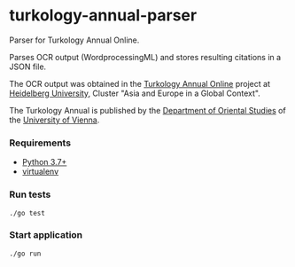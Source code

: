 # turkology-annual-parser
Parser for Turkology Annual Online.

Parses OCR output (WordprocessingML) and stores resulting citations in a JSON file.
 
The OCR output was obtained in the
[Turkology Annual Online](http://www.asia-europe.uni-heidelberg.de/en/research/heidelberg-research-architecture/projects/turkology-annual.html)
project at [Heidelberg University](https://www.uni-heidelberg.de/), Cluster "Asia and Europe in a Global Context".

The Turkology Annual is published by the
[Department of Oriental Studies](https://orientalistik.univie.ac.at)
of the [University of Vienna](https://www.univie.ac.at/).

### Requirements
* [Python 3.7+](https://www.python.org/)
* [virtualenv](https://pypi.org/project/virtualenv/)

### Run tests
```./go test```

### Start application

```./go run```
